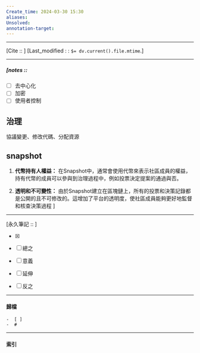 ```yaml
---
Create_time: 2024-03-30 15:30
aliases: 
Unsolved: 
annotation-target:
---
```


---
[Cite ::  ]
[Last_modified : : `$= dv.current().file.mtime`.]


---
##### [notes ::  
- [ ] 去中心化
- [ ] 加密
- [ ] 使用者控制

## 治理
協議變更、修改代碼、分配資源
## snapshot
1. **代幣持有人權益：** 在Snapshot中，通常會使用代幣來表示社區成員的權益，持有代幣的成員可以參與到治理過程中，例如投票決定提案的通過與否。
    
2. **透明和不可變性：** 由於Snapshot建立在區塊鏈上，所有的投票和決策記錄都是公開的且不可修改的。這增加了平台的透明度，使社區成員能夠更好地監督和核查決策過程
]


---

[永久筆記 :: ]
	
- [x]

- [ ] 總之

- [ ] 意義

- [ ] 延伸

- [ ] 反之


---
#### 歸檔 
	-  [ ]
	-  #


---
#### 索引
